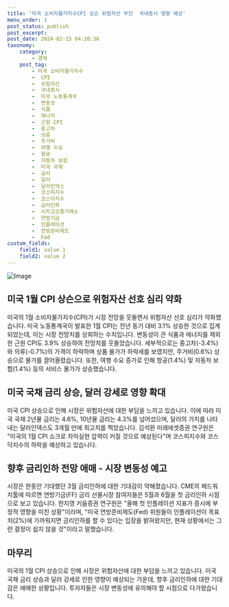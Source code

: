 ```yaml
---
title: '미국 소비자물가지수CPI 상슨 위험자산 부진  국내증시 영향 예상'
menu_order: 1
post_status: publish
post_excerpt: 
post_date: 2024-02-15 04:20:36
taxonomy:
    category:
        - 경제
    post_tag:
        - 미국 소비자물가지수
        -  CPI
        -  위험자산
        -  국내증시
        -  미국 노동통계국
        -  변동성
        -  식품
        -  에너지
        -  근원 CPI
        -  중고차
        -  의류
        -  주거비
        -  여행 수요
        -  항공
        -  자동차 보험
        -  미국 국채
        -  금리
        -  달러
        -  달러인덱스
        -  코스피지수
        -  코스닥지수
        -  금리인하
        -  시카고상품거래소
        -  연방기금
        -  인플레이션
        -  연방준비제도
        -  Fed
custom_fields:
    field1: value 1
    field2: value 2
---
```


![Image](https://imgnews.pstatic.net/image/366/2024/02/14/0000970159_001_20240214082501338.JPG?type=w647)

## 미국 1월 CPI 상슨으로 위험자산 선호 심리 약화
미국의 1월 소비자물가지수(CPI)가 시장 전망을 웃돌면서 위험자산 선호 심리가 약화했습니다. 미국 노동통계국이 발표한 1월 CPI는 전년 동기 대비 3.1% 상승한 것으로 집계되었는데, 이는 시장 전망치를 상회하는 수치입니다. 변동성이 큰 식품과 에너지를 제외한 근원 CPI도 3.9% 상승하여 전망치를 웃돌았습니다.
세부적으로는 중고차(-3.4%)와 의류(-0.7%)의 가격이 하락하며 상품 물가가 하락세를 보였지만, 주거비(0.6%) 상승으로 물가를 끌어올렸습니다. 또한, 여행 수요 증가로 인해 항공(1.4%) 및 자동차 보험(1.4%) 등의 서비스 물가가 상승했습니다.
## 미국 국채 금리 상승, 달러 강세로 영향 확대
미국 CPI 상승으로 인해 시장은 위험자산에 대한 부담을 느끼고 있습니다. 이에 따라 미국 국채 2년물 금리는 4.6%, 10년물 금리는 4.3%를 넘어섰으며, 달러의 가치를 나타내는 달러인덱스도 3개월 만에 최고치를 찍었습니다.
김석환 미래에셋증권 연구원은 "미국의 1월 CPI 쇼크로 차익실현 압력이 커질 것으로 예상된다"며 코스피지수와 코스닥지수의 하락을 예상하고 있습니다.
## 향후 금리인하 전망 애매 - 시장 변동성 예고
시장은 한동안 기대했던 3월 금리인하에 대한 기대감이 약해졌습니다. CME의 페드워치툴에 따르면 연방기금(FF) 금리 선물시장 참여자들은 5월과 6월을 첫 금리인하 시점으로 보고 있습니다.
한지영 키움증권 연구원은 "올해 첫 인플레이션 지표가 증시에 부정적 영향을 미친 상황"이라며, "미국 연방준비제도(Fed) 위원들이 인플레이션이 목표치(2%)에 가까워지면 금리인하를 할 수 있다는 입장을 밝혀왔지만, 현재 상황에서는 그런 결정이 쉽지 않을 것"이라고 말했습니다.
## 마무리
미국의 1월 CPI 상승으로 인해 시장은 위험자산에 대한 부담을 느끼고 있습니다. 미국 국채 금리 상승과 달러 강세로 인한 영향이 예상되는 가운데, 향후 금리인하에 대한 기대감은 애매한 상황입니다. 투자자들은 시장 변동성에 유의해야 할 시점으로 다가왔습니다.
